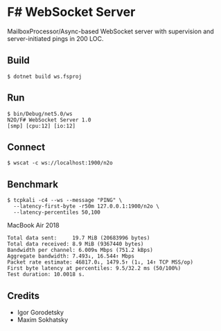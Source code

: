 F# WebSocket Server
===================

MailboxProcessor/Async-based WebSocket server with supervision and server-initiated pings in 200 LOC.

Build
-----

```
$ dotnet build ws.fsproj
```

Run
---

```
$ bin/Debug/net5.0/ws
N2O/F# WebSocket Server 1.0
[smp] [cpu:12] [io:12]
```

Connect
-------

```
$ wscat -c ws://localhost:1900/n2o
```

Benchmark
---------

```
$ tcpkali -c4 --ws --message "PING" \
  --latency-first-byte -r50m 127.0.0.1:1900/n2o \
  --latency-percentiles 50,100
```

MacBook Air 2018

```
Total data sent:     19.7 MiB (20683996 bytes)
Total data received: 8.9 MiB (9367440 bytes)
Bandwidth per channel: 6.009⇅ Mbps (751.2 kBps)
Aggregate bandwidth: 7.493↓, 16.544↑ Mbps
Packet rate estimate: 46817.0↓, 1479.5↑ (1↓, 14↑ TCP MSS/op)
First byte latency at percentiles: 9.5/32.2 ms (50/100%)
Test duration: 10.0018 s.
```

Credits
-------

* Igor Gorodetsky
* Maxim Sokhatsky
